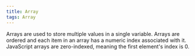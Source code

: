 ```yaml
---
title: Array
tags: Array
---
```


Arrays are used to store multiple values in a single variable.
Arrays are ordered and each item in an array has a numeric index associated with it.
JavaScript arrays are zero-indexed, meaning the first element's index is 0.
